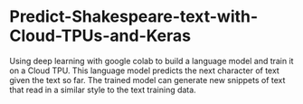 # Predict-Shakespeare-text-with-Cloud-TPUs-and-Keras

Using deep learning with google colab to  build a language model and train it on a Cloud TPU. This language model predicts the next character of text given the text so far. The trained model can generate new snippets of text that read in a similar style to the text training data.
